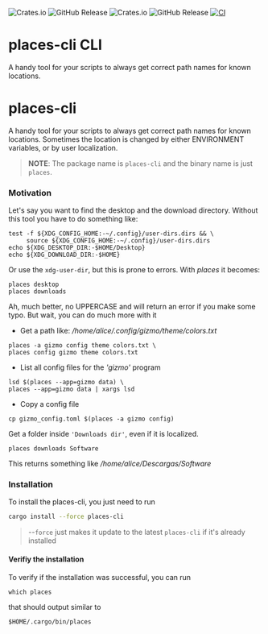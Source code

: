 ![Crates.io](https://img.shields.io/crates/v/places-cli)
![GitHub Release](https://img.shields.io/github/v/release/jtsagata/places-cli?include_prereleases)
![Crates.io](https://img.shields.io/crates/v/places-cli)
![GitHub Release](https://img.shields.io/github/v/release/jtsagata/places-cli?include_prereleases)
[![CI](https://github.com/jtsagata/places-cli/workflows/CI/badge.svg)](https://github.com/jtsagata/places-cli/actions)

# places-cli CLI
A handy tool for your scripts to always get correct path names for known locations.


# places-cli
A handy tool for your scripts to always get correct path names for known locations.
Sometimes the location is changed by either ENVIRONMENT variables, or by user localization.

> **NOTE**: The package name is `places-cli` and the binary name is just `places`.

### Motivation
Let's say you want to find the desktop and the download directory.
Without this tool you have to do something like:

```shell
test -f ${XDG_CONFIG_HOME:-~/.config}/user-dirs.dirs && \
     source ${XDG_CONFIG_HOME:-~/.config}/user-dirs.dirs
echo ${XDG_DESKTOP_DIR:-$HOME/Desktop}
echo ${XDG_DOWNLOAD_DIR:-$HOME}
```

Or use the `xdg-user-dir`, but this is prone to errors.  With _places_ it becomes:

```shell
places desktop
places downloads
```

Ah, much better, no UPPERCASE and will return an error if you make some typo.
But wait, you can do much more with it

- Get a path like: _/home/alice/.config/gizmo/theme/colors.txt_

```shell
places -a gizmo config theme colors.txt \
places config gizmo theme colors.txt
```
- List all config files for the _'gizmo'_ program

```shell
lsd $(places --app=gizmo data) \
places --app=gizmo data | xargs lsd
```

- Copy a config file
```shell
cp gizmo_config.toml $(places -a gizmo config)
```



Get a folder inside `'Downloads dir'`, even if it is localized.
```shell
places downloads Software
```

This returns something like _/home/alice/Descargas/Software_


### Installation

To install the places-cli, you just need to run

```bash
cargo install --force places-cli
```

> --`force` just makes it update to the latest `places-cli` if it's already installed


#### Verifiy the installation
To verify if the installation was successful, you can run
```shell
which places
```
 that should output similar to

```shell
$HOME/.cargo/bin/places
```

